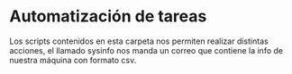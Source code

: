 # Automatización de tareas
Los scripts contenidos en esta carpeta nos permiten realizar distintas acciones, el llamado sysinfo nos manda un correo que
contiene la info de nuestra máquina con formato csv.

